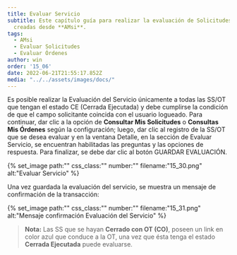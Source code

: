 ```yaml
---
title: Evaluar Servicio
subtitle: Este capítulo guía para realizar la evaluación de Solicitudes/Órdenes
  creadas desde **AMsi**.
tags:
  - AMsi
  - Evaluar Solicitudes
  - Evaluar Órdenes
author: win
order: '15_06'
date: 2022-06-21T21:55:17.852Z
media: "../../assets/images/docs/"
---
```

Es posible realizar la Evaluación del Servicio únicamente a todas las SS/OT que tengan el estado CE (Cerrada Ejecutada) y debe cumplirse la condición de que el campo solicitante coincida con el usuario logueado. Para continuar, dar clic a la opción de **Consultar Mis Solicitudes** o **Consultas Mis Órdenes** según la configuración; luego, dar clic al registro de la SS/OT que se desea evaluar y en la ventana Detalle, en la sección de Evaluar Servicio, se encuentran habilitadas las preguntas y las opciones de respuesta. Para finalizar, se debe dar clic al botón  <a class="btn blue">GUARDAR EVALUACIÓN</a>.

{% set_image
  path:""
  css_class:""
  number:""
  filename:"15_30.png"
  alt:"Evaluar Servicio"
%}

Una vez guardada la evaluación del servicio, se muestra un mensaje de confirmación de la transacción:

{% set_image
  path:""
  css_class:""
  number:""
  filename:"15_31.png"
  alt:"Mensaje confirmación Evaluación del Servicio"
%}

> **Nota:** Las SS que se hayan **Cerrado con OT (CO)**, poseen un link en color azul que conduce a la OT, una vez que ésta tenga el estado **Cerrada Ejecutada** puede evaluarse. 

